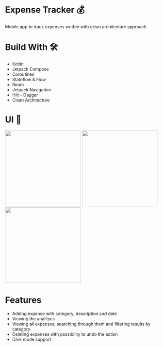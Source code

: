 
# Expense Tracker :moneybag:
Mobile app to track expenses written with clean architecture approach. 

# Build With 🛠
- Kotlin
- Jetpack Compose
- Coroutines
- Stateflow & Flow
- Room
- Jetpack Navigation
- Hilt - Dagger
- Clean Architecture

# UI 🎨

<p float="left">
  <img src="https://github.com/kadziedzioch/ExpenseTracker/assets/93613725/52e499b0-2293-4a3e-a7ef-fcc90eee90b4" width="250" />
  <img src="https://github.com/kadziedzioch/ExpenseTracker/assets/93613725/7fed8d55-0451-4ade-a9c6-938711d7f968" width="250" /> 
  <img src="https://github.com/kadziedzioch/ExpenseTracker/assets/93613725/ecaf8766-894a-436a-a595-141ce6729c74" width="250" />
</p>


# Features
- Adding expense with category, description and date
- Viewing the analitycs 
- Viewing all expenses, searching through them and filtering results by category
- Deleting expenses with possibility to undo the action
- Dark mode support
  
